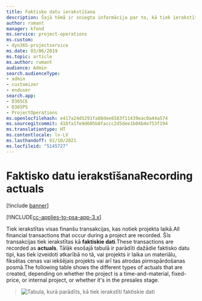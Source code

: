 ```yaml
---
title: Faktisko datu ierakstīšana
description: Šajā tēmā ir sniegta informācija par to, kā tiek ierakstīti faktiskie dati.
author: rumant
manager: kfend
ms.service: project-operations
ms.custom:
- dyn365-projectservice
ms.date: 03/06/2019
ms.topic: article
ms.author: rumant
audience: Admin
search.audienceType:
- admin
- customizer
- enduser
search.app:
- D365CE
- D365PS
- ProjectOperations
ms.openlocfilehash: e417a24d5291fa88dee6583f11439eac0a44a574
ms.sourcegitcommit: 418fa1fe9d605b8faccc2d5dee1b04b4e753f194
ms.translationtype: HT
ms.contentlocale: lv-LV
ms.lasthandoff: 02/10/2021
ms.locfileid: "5145727"
---
```

# <a name="recording-actuals"></a><span data-ttu-id="efcb9-103">Faktisko datu ierakstīšana</span><span class="sxs-lookup"><span data-stu-id="efcb9-103">Recording actuals</span></span> 

[!include [banner](../includes/psa-now-project-operations.md)]

[!INCLUDE[cc-applies-to-psa-app-3.x](../includes/cc-applies-to-psa-app-3x.md)]

<span data-ttu-id="efcb9-104">Tiek ierakstītas visas finanšu transakcijas, kas notiek projekta laikā.</span><span class="sxs-lookup"><span data-stu-id="efcb9-104">All financial transactions that occur during a project are recorded.</span></span> <span data-ttu-id="efcb9-105">Šīs transakcijas tiek ierakstītas kā **faktiskie dati**.</span><span class="sxs-lookup"><span data-stu-id="efcb9-105">These transactions are recorded as **actuals**.</span></span> <span data-ttu-id="efcb9-106">Tālāk esošajā tabulā ir parādīti dažādie faktisko datu tipi, kas tiek izveidoti atkarībā no tā, vai projekts ir laika un materiālu, fiksētas cenas vai iekšējais projekts vai arī tas atrodas pirmspārdošanas posmā.</span><span class="sxs-lookup"><span data-stu-id="efcb9-106">The following table shows the different types of actuals that are created, depending on whether the project is a time-and-material, fixed-price, or internal project, or whether it's in the presales stage.</span></span>

> ![Tabula, kurā parādīts, kā tiek ierakstīti faktiskie dati](media/advanced-table2.png)
